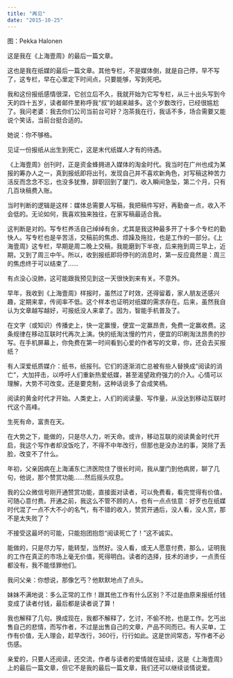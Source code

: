 ```yaml
---
title: "再见"
date: "2015-10-25"
---
```


图：Pekka Halonen

这是我在《上海壹周》的最后一篇文章。

这也是我在纸媒的最后一篇文章。其他专栏，不是媒体倒，就是自己停，早不写了，这专栏，早在心里定下时间点，只要能够，写到死吧。

我和这份报纸感情很深，它创立后不久，我就开始为它写专栏，从三十出头写到今天的四十五岁，读者邮件里称呼我“叔”的越来越多。这个岁数改行，已经很尴尬了。我问老婆：我去你们公司当前台可好？泡茶我在行，我话不多，场合需要又能说个笑话，当前台挺合适的。

她说：你不够格。

见证一份报纸从出生到死亡，这是末代纸媒人才有的待遇。

《上海壹周》创刊时，正是资金蜂拥进入媒体的淘金时代。我当时在广州也成为某报的筹办人之一，真到报纸即将出刊，发现自己并不喜欢新角色，对写稿这种苦力活反而念念不忘，也没多犹豫，辞职回到了厦门，收入瞬间急坠，第二个月，只有几百块稿费入账。

当时判断的逻辑是这样：媒体总需要人写稿，我把稿件写好，再勤奋一点，收入不会低的。无论如何，我喜欢独来独往，在家写稿最适合我。

这判断是对的。写专栏养活自己绰绰有余，尤其是我这种最多开了十多个专栏的勤快人。写专栏也是辛苦活，交稿前的焦虑、烦躁及拖拉，也是工作的一部分。《上海壹周》这专栏，早期是周二晚上交稿，我能磨到下半夜，后来拖到周三早上，近期，又到了周三中午。所以，收到报纸即将停刊的消息时，第一反应竟然是：周三的焦虑终于可以结束了……

有点没心没肺，这可能跟我预见到这一天很快到来有关。不意外。

早年，我收到《上海壹周》样报时，虽然过了时效，还得留着，家人朋友还感兴趣，定期来拿，传阅率不低。这个样本也证明对纸媒的需求存在。后来，虽然我自认为文章越写越好，可报纸没人来拿了。因为，智能手机普及了。

在文字（或知识）传播史上，快一定赢慢，便宜一定赢昂贵，免费一定赢收费。这条规律在移动互联时代再次上演。快的纸淘汰慢的竹片，便宜的印刷淘汰昂贵的抄写。在手机屏幕上，你免费在第一时间看到心爱的作者写的文章，你，还会去买报纸？

有人深爱纸质媒介：纸书，纸报刊。它们的逐渐消亡总被有些人替换成“阅读的消亡”，大加抨击，以呼吁人们重新热爱纸媒，甚至渴望政府强力的介入。心情可以理解，大势不可改变。还是要克制，这种话说多了会成笑柄。

阅读的黄金时代才开始。人类史上，人们的阅读量、写作量，从没达到移动互联时代这个高峰。

生死有命，富贵在天。

在大势之下，能做的，只是尽人力，听天命。或许，移动互联的阅读黄金时代开启，我这个写作者却没饭吃了，不得不中年改行，但那也是没办法的事，哭除了丢脸，改变不了什么。

年初，父亲因病在上海浦东仁济医院住了很长时间，我从厦门到他病房，聊了几句，他说，那个赞赏功能……然后摇头叹息。

我的公众微信号刚开通赞赏功能，直接面对读者，可以免费看，看完觉得有价值，可随心意付费。开通之前，我这么不管不顾的人，也有一点点怯意：好歹也在纸媒时代混了一点不大不小的名气，有不错的收入，赞赏开通后，没人看，没人赏，那不是太失败了？

不接受这最坏的可能，只能抱团抱怨“阅读死亡了！”这不诚实。

能做的，只是尽力写，能转型，当然好。没人看，或无人愿意付费，那么，证明我的工作在真正的市场上毫无价值，死得明白。读者的选择，技术的进步，一点责任都没有，我不能怪罪他们。

我问父亲：你想说，那像乞丐？他默默地点了点头。

妹妹不满地说：多么正常的工作！跟其他工作有什么区别？不过是由原来报纸付钱变成了读者付钱，最后都是读者说了算！

我也解释了几句。换成现在，我都不解释了，乞讨，不偷不抢，也是工作。乞丐出售自己的悲情，而写作者，不过是出售自己的文章，产品不同而已。有人买单，工作有价值，无人理会，趁早改行，360行，行行如此。这是世间常态，写作者不必伤感。

亲爱的，只要人还阅读，还交流，作者与读者的爱情就在延续，这是《上海壹周》上的最后一篇文章，但它不是我的最后一篇文章，我们还可以继续谈情说爱。
